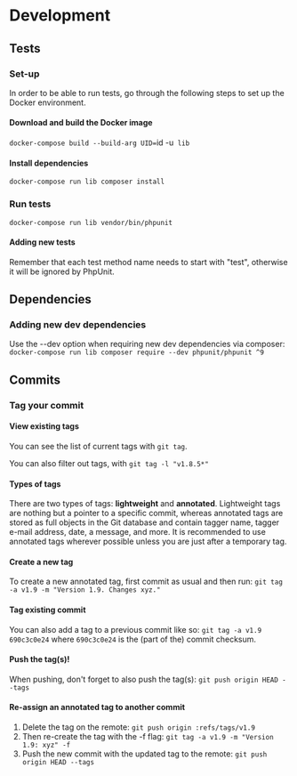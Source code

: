 # Development

## Tests

### Set-up
In order to be able to run tests, go through the following steps to set up the Docker environment.

#### Download and build the Docker image
`docker-compose build --build-arg UID=`id -u` lib`

#### Install dependencies

`docker-compose run lib composer install`

### Run tests

`docker-compose run lib vendor/bin/phpunit`

#### Adding new tests

Remember that each test method name needs to start with "test", otherwise it will be ignored by PhpUnit.

## Dependencies

### Adding new dev dependencies

Use the --dev option when requiring new dev dependencies via composer:
`docker-compose run lib composer require --dev phpunit/phpunit ^9`

## Commits

### Tag your commit

#### View existing tags
You can see the list of current tags with `git tag`.

You can also filter out tags, with `git tag -l "v1.8.5*"`

#### Types of tags
There are two types of tags: **lightweight** and **annotated**.
Lightweight tags are nothing but a pointer to a specific commit, whereas annotated tags are stored as full objects in the Git database and contain tagger name, tagger e-mail address, date, a message, and more.
It is recommended to use annotated tags wherever possible unless you are just after a temporary tag.

#### Create a new tag
To create a new annotated tag, first commit as usual and then run:
`git tag -a v1.9 -m "Version 1.9. Changes xyz."`

#### Tag existing commit
You can also add a tag to a previous commit like so: `git tag -a v1.9 690c3c0e24` where `690c3c0e24` is the (part of the) commit checksum.

#### Push the tag(s)!
When pushing, don't forget to also push the tag(s):
`git push origin HEAD --tags`

#### Re-assign an annotated tag to another commit

1. Delete the tag on the remote: `git push origin :refs/tags/v1.9`
2. Then re-create the tag with the -f flag: `git tag -a v1.9 -m "Version 1.9: xyz" -f`
3. Push the new commit with the updated tag to the remote: `git push origin HEAD --tags`